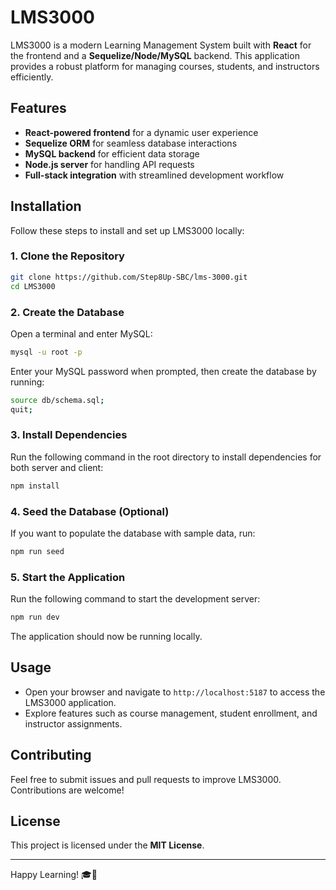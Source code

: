 # LMS3000

LMS3000 is a modern Learning Management System built with **React** for the frontend and a **Sequelize/Node/MySQL** backend. This application provides a robust platform for managing courses, students, and instructors efficiently.

## Features

- **React-powered frontend** for a dynamic user experience
- **Sequelize ORM** for seamless database interactions
- **MySQL backend** for efficient data storage
- **Node.js server** for handling API requests
- **Full-stack integration** with streamlined development workflow

## Installation

Follow these steps to install and set up LMS3000 locally:

### 1. Clone the Repository

```sh
git clone https://github.com/Step8Up-SBC/lms-3000.git
cd LMS3000
```

### 2. Create the Database

Open a terminal and enter MySQL:

```sh
mysql -u root -p
```

Enter your MySQL password when prompted, then create the database by running:

```sh
source db/schema.sql;
quit;
```

### 3. Install Dependencies

Run the following command in the root directory to install dependencies for both server and client:

```sh
npm install
```

### 4. Seed the Database (Optional)

If you want to populate the database with sample data, run:

```sh
npm run seed
```

### 5. Start the Application

Run the following command to start the development server:

```sh
npm run dev
```

The application should now be running locally.

## Usage

- Open your browser and navigate to `http://localhost:5187` to access the LMS3000 application.
- Explore features such as course management, student enrollment, and instructor assignments.

## Contributing

Feel free to submit issues and pull requests to improve LMS3000. Contributions are welcome!

## License

This project is licensed under the **MIT License**.

---

Happy Learning! 🎓🚀
